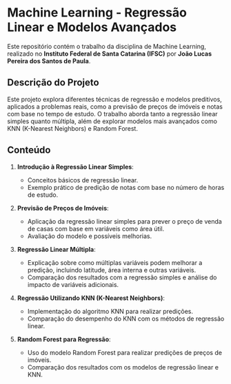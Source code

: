 # Machine Learning - Regressão Linear e Modelos Avançados

Este repositório contém o trabalho da disciplina de Machine Learning, realizado no **Instituto Federal de Santa Catarina (IFSC)** por **João Lucas Pereira dos Santos de Paula**.

## Descrição do Projeto

Este projeto explora diferentes técnicas de regressão e modelos preditivos, aplicados a problemas reais, como a previsão de preços de imóveis e notas com base no tempo de estudo. O trabalho aborda tanto a regressão linear simples quanto múltipla, além de explorar modelos mais avançados como KNN (K-Nearest Neighbors) e Random Forest.

## Conteúdo

1. **Introdução à Regressão Linear Simples**:
   - Conceitos básicos de regressão linear.
   - Exemplo prático de predição de notas com base no número de horas de estudo.

2. **Previsão de Preços de Imóveis**:
   - Aplicação da regressão linear simples para prever o preço de venda de casas com base em variáveis como área útil.
   - Avaliação do modelo e possíveis melhorias.

3. **Regressão Linear Múltipla**:
   - Explicação sobre como múltiplas variáveis podem melhorar a predição, incluindo latitude, área interna e outras variáveis.
   - Comparação dos resultados com a regressão simples e análise do impacto de variáveis adicionais.
   
4. **Regressão Utilizando KNN (K-Nearest Neighbors)**:
   - Implementação do algoritmo KNN para realizar predições.
   - Comparação do desempenho do KNN com os métodos de regressão linear.

5. **Random Forest para Regressão**:
   - Uso do modelo Random Forest para realizar predições de preços de imóveis.
   - Comparação dos resultados com os modelos de regressão linear e KNN.

